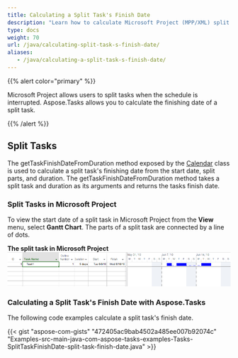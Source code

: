 ```yaml
---
title: Calculating a Split Task's Finish Date
description: "Learn how to calculate Microsoft Project (MPP/XML) split task's finish dates using Aspose.Tasks for Java."
type: docs
weight: 70
url: /java/calculating-split-task-s-finish-date/
aliases:
   - /java/calculating-a-split-task-s-finish-date/
---
```


{{% alert color="primary" %}} 

Microsoft Project allows users to split tasks when the schedule is interrupted. Aspose.Tasks allows you to calculate the finishing date of a split task.

{{% /alert %}}

## **Split Tasks**
The getTaskFinishDateFromDuration method exposed by the [Calendar](https://apireference.aspose.com/tasks/java/com.aspose.tasks/calendar) class is used to calculate a split task's finishing date from the start date, split parts, and duration. The getTaskFinishDateFromDuration method takes a split task and duration as its arguments and returns the tasks finish date.

### **Split Tasks in Microsoft Project**
To view the start date of a split task in Microsoft Project from the **View** menu, select **Gantt Chart**. The parts of a split task are connected by a line of dots. 

**The split task in Microsoft Project**
![split task in Microsoft Project](Split-Tasks-001.png)

### **Calculating a Split Task's Finish Date with Aspose.Tasks**
The following code examples calculate a split task's finish date.

{{< gist "aspose-com-gists" "472405ac9bab4502a485ee007b92074c" "Examples-src-main-java-com-aspose-tasks-examples-Tasks-SplitTaskFinishDate-split-task-finish-date.java" >}}
